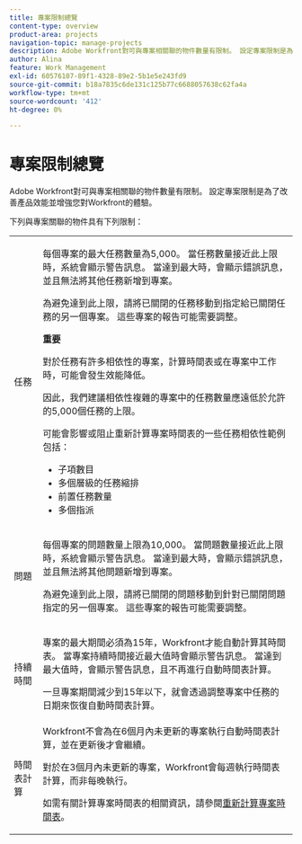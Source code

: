 ```yaml
---
title: 專案限制總覽
content-type: overview
product-area: projects
navigation-topic: manage-projects
description: Adobe Workfront對可與專案相關聯的物件數量有限制。 設定專案限制是為了改善產品效能並增強您對Workfront的體驗。
author: Alina
feature: Work Management
exl-id: 60576107-89f1-4328-89e2-5b1e5e243fd9
source-git-commit: b18a7835c6de131c125b77c6688057638c62fa4a
workflow-type: tm+mt
source-wordcount: '412'
ht-degree: 0%

---
```


# 專案限制總覽

Adobe Workfront對可與專案相關聯的物件數量有限制。 設定專案限制是為了改善產品效能並增強您對Workfront的體驗。

下列與專案關聯的物件具有下列限制：

<table style="table-layout:auto"> 
 <col> 
 <col> 
 <tbody> 
  <tr> 
   <td role="rowheader"><p>任務</p></td> 
   <td>  <p>每個專案的最大任務數量為5,000。 當任務數量接近此上限時，系統會顯示警告訊息。 當達到最大時，會顯示錯誤訊息，並且無法將其他任務新增到專案。</p> <p>為避免達到此上限，請將已關閉的任務移動到指定給已關閉任務的另一個專案。 這些專案的報告可能需要調整。</p>

<b>重要</b>

對於任務有許多相依性的專案，計算時間表或在專案中工作時，可能會發生效能降低。

因此，我們建議相依性複雜的專案中的任務數量應遠低於允許的5,000個任務的上限。

可能會影響或阻止重新計算專案時間表的一些任務相依性範例包括：

<ul><li>子項數目</li>
   <li>多個層級的任務縮排</li>
   <li>前置任務數量</li>
   <li>多個指派</li>
   </ul>
   </td> 
  </tr> 
  <tr> 
   <td role="rowheader"><p>問題</p></td> 
   <td>  <p>每個專案的問題數量上限為10,000。 當問題數量接近此上限時，系統會顯示警告訊息。 當達到最大時，會顯示錯誤訊息，並且無法將其他問題新增到專案。</p> <p>為避免達到此上限，請將已關閉的問題移動到針對已關閉問題指定的另一個專案。 這些專案的報告可能需要調整。</p> </td> 
  </tr> 
  <tr> 
   <td role="rowheader"><p>持續時間</p></td> 
   <td> <p>專案的最大期間必須為15年，Workfront才能自動計算其時間表。 當專案持續時間接近最大值時會顯示警告訊息。 當達到最大值時，會顯示警告訊息，且不再進行自動時間表計算。</p> <p>一旦專案期間減少到15年以下，就會透過調整專案中任務的日期來恢復自動時間表計算。</p> </td> 
  </tr> 
  <tr> 
   <td role="rowheader"><p>時間表計算</p></td> 
   <td>Workfront不會為在6個月內未更新的專案執行自動時間表計算，並在更新後才會繼續。<p>對於在3個月內未更新的專案，Workfront會每週執行時間表計算，而非每晚執行。</p><p>如需有關計算專案時間表的相關資訊，請參閱<a href="../../../manage-work/projects/manage-projects/recalculate-project-timeline.md" class="MCXref xref">重新計算專案時間表</a>。 </p></td> 
  </tr> 
 </tbody> 
</table>

<!-- Notes from the table: 
     <p>For tasks limits: (This is NOT TRUE , but the PMs always wanted this to stay the way it is because they don't want customers creating projects bigger than this.)</p>
    <p>For issue limits: (this is true only for some clusters; according to Anna A., some clusters are set to a million.)</p>
    -->
